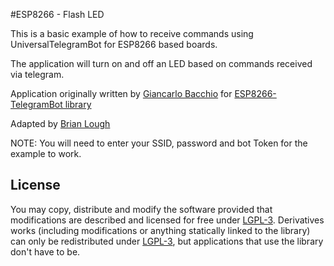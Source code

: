 #ESP8266 - Flash LED

This is a basic example of how to receive commands using UniversalTelegramBot for ESP8266 based boards.

The application will turn on and off an LED based on commands received via telegram.

Application originally written by [Giancarlo Bacchio](giancarlo.bacchio@gmail.com) for [ESP8266-TelegramBot library](https://github.com/Gianbacchio/ESP8266-TelegramBot)

Adapted by [Brian Lough](https://github.com/witnessmenow)

NOTE: You will need to enter your SSID, password and bot Token for the example to work.

## License

You may copy, distribute and modify the software provided that modifications are described and licensed for free under [LGPL-3](http://www.gnu.org/licenses/lgpl-3.0.html). Derivatives works (including modifications or anything statically linked to the library) can only be redistributed under [LGPL-3](http://www.gnu.org/licenses/lgpl-3.0.html), but applications that use the library don't have to be.
